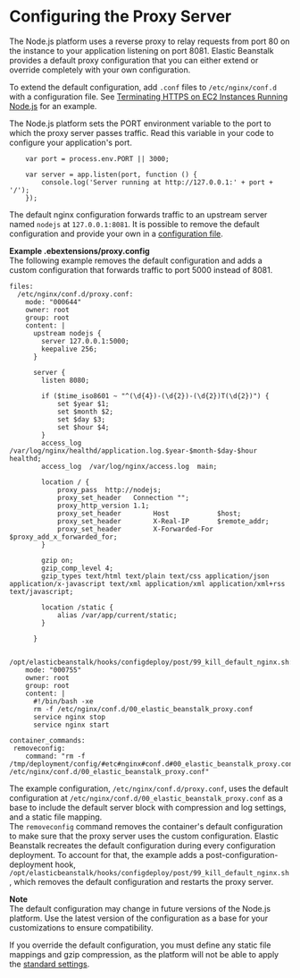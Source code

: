 # Configuring the Proxy Server<a name="nodejs-platform-proxy"></a>

The Node\.js platform uses a reverse proxy to relay requests from port 80 on the instance to your application listening on port 8081\. Elastic Beanstalk provides a default proxy configuration that you can either extend or override completely with your own configuration\.

To extend the default configuration, add `.conf` files to `/etc/nginx/conf.d` with a configuration file\. See [Terminating HTTPS on EC2 Instances Running Node\.js](https-singleinstance-nodejs.md) for an example\.

The Node\.js platform sets the PORT environment variable to the port to which the proxy server passes traffic\. Read this variable in your code to configure your application's port\.

```
    var port = process.env.PORT || 3000;

    var server = app.listen(port, function () {
        console.log('Server running at http://127.0.0.1:' + port + '/');
    });
```

The default nginx configuration forwards traffic to an upstream server named `nodejs` at `127.0.0.1:8081`\. It is possible to remove the default configuration and provide your own in a [configuration file](ebextensions.md)\.

**Example \.ebextensions/proxy\.config**  
The following example removes the default configuration and adds a custom configuration that forwards traffic to port 5000 instead of 8081\.  

```
files:
  /etc/nginx/conf.d/proxy.conf:
    mode: "000644"
    owner: root
    group: root
    content: |
      upstream nodejs {
        server 127.0.0.1:5000;
        keepalive 256;
      }

      server {
        listen 8080;

        if ($time_iso8601 ~ "^(\d{4})-(\d{2})-(\d{2})T(\d{2})") {
            set $year $1;
            set $month $2;
            set $day $3;
            set $hour $4;
        }
        access_log /var/log/nginx/healthd/application.log.$year-$month-$day-$hour healthd;
        access_log  /var/log/nginx/access.log  main;

        location / {
            proxy_pass  http://nodejs;
            proxy_set_header   Connection "";
            proxy_http_version 1.1;
            proxy_set_header        Host            $host;
            proxy_set_header        X-Real-IP       $remote_addr;
            proxy_set_header        X-Forwarded-For $proxy_add_x_forwarded_for;
        }

        gzip on;
        gzip_comp_level 4;
        gzip_types text/html text/plain text/css application/json application/x-javascript text/xml application/xml application/xml+rss text/javascript;

        location /static {
            alias /var/app/current/static;
        }

      }

  /opt/elasticbeanstalk/hooks/configdeploy/post/99_kill_default_nginx.sh:
    mode: "000755"
    owner: root
    group: root
    content: |
      #!/bin/bash -xe
      rm -f /etc/nginx/conf.d/00_elastic_beanstalk_proxy.conf
      service nginx stop 
      service nginx start

container_commands:
 removeconfig:
    command: "rm -f /tmp/deployment/config/#etc#nginx#conf.d#00_elastic_beanstalk_proxy.conf /etc/nginx/conf.d/00_elastic_beanstalk_proxy.conf"
```
The example configuration, `/etc/nginx/conf.d/proxy.conf`, uses the default configuration at `/etc/nginx/conf.d/00_elastic_beanstalk_proxy.conf` as a base to include the default server block with compression and log settings, and a static file mapping\.  
The `removeconfig` command removes the container's default configuration to make sure that the proxy server uses the custom configuration\. Elastic Beanstalk recreates the default configuration during every configuration deployment\. To account for that, the example adds a post\-configuration\-deployment hook, `/opt/elasticbeanstalk/hooks/configdeploy/post/99_kill_default_nginx.sh`, which removes the default configuration and restarts the proxy server\.

**Note**  
The default configuration may change in future versions of the Node\.js platform\. Use the latest version of the configuration as a base for your customizations to ensure compatibility\.

If you override the default configuration, you must define any static file mappings and gzip compression, as the platform will not be able to apply the [standard settings](create_deploy_nodejs.container.md#nodejs-namespaces)\.